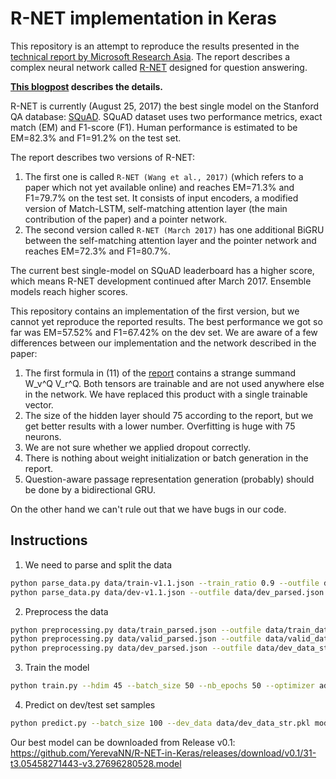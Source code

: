 # R-NET implementation in Keras

This repository is an attempt to reproduce the results presented in the [technical report by Microsoft Research Asia](https://www.microsoft.com/en-us/research/wp-content/uploads/2017/05/r-net.pdf). The report describes a complex neural network called [R-NET](https://www.microsoft.com/en-us/research/publication/mrc/) designed for question answering.

**[This blogpost](http://yerevann.github.io/2017/08/25/challenges-of-reproducing-r-net-neural-network-using-keras/) describes the details.**

R-NET is currently (August 25, 2017) the best single model on the Stanford QA database: [SQuAD](https://rajpurkar.github.io/SQuAD-explorer/). SQuAD dataset uses two performance metrics, exact match (EM) and F1-score (F1). Human performance is estimated to be EM=82.3% and F1=91.2% on the test set. 

The report describes two versions of R-NET:
1. The first one is called `R-NET (Wang et al., 2017)` (which refers to a paper which not yet available online) and reaches EM=71.3% and F1=79.7% on the test set. It consists of input encoders, a modified version of Match-LSTM, self-matching attention layer (the main contribution of the paper) and a pointer network. 
2. The second version called `R-NET (March 2017)` has one additional BiGRU between the self-matching attention layer and the pointer network and reaches EM=72.3% and F1=80.7%.

The current best single-model on SQuAD leaderboard has a higher score, which means R-NET development continued after March 2017. Ensemble models reach higher scores.

This repository contains an implementation of the first version, but we cannot yet reproduce the reported results. The best performance we got so far was EM=57.52% and F1=67.42% on the dev set. We are aware of a few differences between our implementation and the network described in the paper:

1. The first formula in (11) of the [report](https://www.microsoft.com/en-us/research/wp-content/uploads/2017/05/r-net.pdf) contains a strange summand W_v^Q V_r^Q. Both tensors are trainable and are not used anywhere else in the network. We have replaced this product with a single trainable vector.
2. The size of the hidden layer should 75 according to the report, but we get better results with a lower number. Overfitting is huge with 75 neurons.
3. We are not sure whether we applied dropout correctly. 
4. There is nothing about weight initialization or batch generation in the report.
5. Question-aware passage representation generation (probably) should be done by a bidirectional GRU.

On the other hand we can't rule out that we have bugs in our code.

## Instructions

1. We need to parse and split the data
```sh
python parse_data.py data/train-v1.1.json --train_ratio 0.9 --outfile data/train_parsed.json --outfile_valid data/valid_parsed.json
python parse_data.py data/dev-v1.1.json --outfile data/dev_parsed.json
```

2. Preprocess the data
```sh
python preprocessing.py data/train_parsed.json --outfile data/train_data_str.pkl --include_str
python preprocessing.py data/valid_parsed.json --outfile data/valid_data_str.pkl --include_str
python preprocessing.py data/dev_parsed.json --outfile data/dev_data_str.pkl --include_str
```

3. Train the model
```sh
python train.py --hdim 45 --batch_size 50 --nb_epochs 50 --optimizer adadelta --lr 1 --dropout 0.2 --char_level_embeddings --train_data data/train_data_str.pkl --valid_data data/valid_data_str.pkl
```

4. Predict on dev/test set samples
```sh
python predict.py --batch_size 100 --dev_data data/dev_data_str.pkl models/31-t3.05458271443-v3.27696280528.model prediction.json
```

Our best model can be downloaded from Release v0.1: https://github.com/YerevaNN/R-NET-in-Keras/releases/download/v0.1/31-t3.05458271443-v3.27696280528.model
